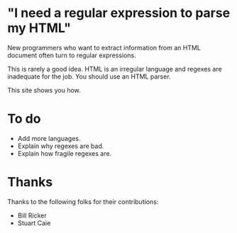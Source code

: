 # "I need a regular expression to parse my HTML"

New programmers who want to extract information from an HTML document
often turn to regular expressions.

This is rarely a good idea.  HTML is an irregular language and regexes
are inadequate for the job.  You should use an HTML parser.

This site shows you how.


# To do

* Add more languages.
* Explain why regexes are bad.
* Explain how fragile regexes are.

# Thanks

Thanks to the following folks for their contributions:

* Bill Ricker
* Stuart Caie
